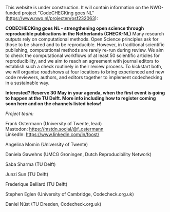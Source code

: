 This website is under construction. It will contain information on the NWO-funded project "CodeCHECKing goes NL" (https://www.nwo.nl/projecten/osf232063): 

**CODECHECKing goes NL - strengthening open science through reproducible publications in the Netherlands (CHECK-NL)**
Many research outputs rely on computational methods. Open Science principles ask for those to be shared and to be reproducible. However, in traditional scientific publishing, computational methods are rarely re-run during review. We aim to check the computational workflows of at least 50 scientific articles for reproducibility, and we aim to reach an agreement with journal editors to establish such a check routinely in their review process. To kickstart both, we will organise roadshows at four locations to bring experienced and new code reviewers, authors, and editors together to implement codechecking in a sustainable way.

**Interested? Reserve 30 May in your agenda, when the first event is going to happen at the TU Delft. More info including how to register coming soon here and on the channels listed below!**


*Project team:*

Frank Ostermann (University of Twente, lead)  
Mastodon: https://mstdn.social/@f_ostermann  
LinkedIn: https://www.linkedin.com/in/foost/

Angelina Momin (University of Twente)

Daniela Gawehns (UMCG Groningen, Dutch Reproducibility Network)

Saba Sharma (TU Delft)

Junzi Sun (TU Delft)

Frederique Belliard (TU Delft)

Stephen Eglen (University of Cambridge, Codecheck.org.uk)

Daniel Nüst (TU Dresden, Codecheck.org.uk)
